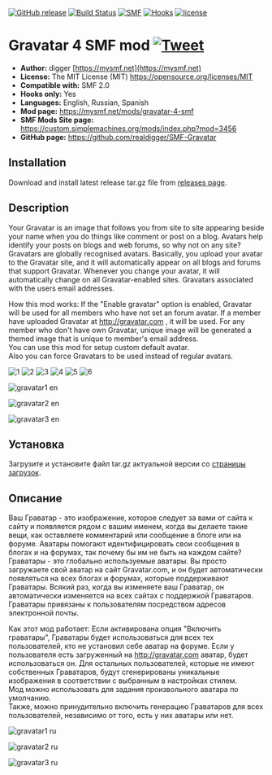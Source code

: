 [![GitHub release](https://img.shields.io/github/release/realdigger/SMF-Gravatar.svg)](https://github.com/realdigger/SMF-Gravatar/releases)
[![Build Status](https://travis-ci.org/realdigger/SMF-Gravatar.svg?branch=master)](https://travis-ci.org/realdigger/SMF-Gravatar)
[![SMF](https://img.shields.io/badge/SMF-2.0-blue.svg?style==flat)](https://simplemachines.org)
[![Hooks](https://img.shields.io/badge/hooks%20only-✓-blue.svg?style==flat)]()
[![license](https://img.shields.io/github/license/realdigger/SMF-Gravatar.svg)]()
# Gravatar 4 SMF mod [![Tweet](https://img.shields.io/twitter/url/http/shields.io.svg?style=social)](https://twitter.com/intent/tweet?text=SMF%20Gravatar&url=https://github.com/realdigger/SMF-Gravatar&hashtags=smf,gravatar)
* **Author:** digger [https://mysmf.net](https://mysmf.net)
* **License:** The MIT License (MIT) https://opensource.org/licenses/MIT
* **Compatible with:** SMF 2.0
* **Hooks only:** Yes
* **Languages:** English, Russian, Spanish
* **Mod page:** https://mysmf.net/mods/gravatar-4-smf
* **SMF Mods Site page:** https://custom.simplemachines.org/mods/index.php?mod=3456
* **GitHub page:** https://github.com/realdigger/SMF-Gravatar

## Installation  
Download and install latest release tar.gz file from [releases page](https://github.com/realdigger/SMF-Gravatar/releases).

## Description
Your Gravatar is an image that follows you from site to site appearing beside your name when you do things like comment or post on a blog. Avatars help identify your posts on blogs and web forums, so why not on any site?
Gravatars are globally recognised avatars. Basically, you upload your avatar to the Gravatar site, and it will automatically appear on all blogs and forums that support Gravatar. Whenever you change your avatar, it will automatically change on all Gravatar-enabled sites. Gravatars associated with the users email addresses.

How this mod works:
If the "Enable gravatar" option is enabled, Gravatar will be used for all members who have not set an forum avatar. If a member have uploaded Gravatar at http://gravatar.com , it will be used. For any member who don't have own Gravatar, unique image will be generated a themed image that is unique to member's email address.  
You can use this mod for setup custom default avatar.  
Also you can force Gravatars to be used instead of regular avatars.

![1](https://www.gravatar.com/avatar/00000000000000000000000000000000?d=mp&amp;f=y)
![2](https://www.gravatar.com/avatar/00000000000000000000000000000000?d=identicon&amp;f=y)
![3](https://www.gravatar.com/avatar/00000000000000000000000000000000?d=monsterid&amp;f=y)
![4](https://www.gravatar.com/avatar/00000000000000000000000000000000?d=wavatar&amp;f=y)
![5](https://www.gravatar.com/avatar/00000000000000000000000000000000?d=retro&amp;f=y)
![6](https://www.gravatar.com/avatar/00000000000000000000000000000000?d=robohash&amp;f=y)

![gravatar1 en](https://cloud.githubusercontent.com/assets/1187218/26038566/80dcfca8-391c-11e7-9850-2d9c4657c775.png)

![gravatar2 en](https://cloud.githubusercontent.com/assets/1187218/26038570/80dfb696-391c-11e7-95ed-610197f321cd.png)

![gravatar3 en](https://cloud.githubusercontent.com/assets/1187218/26038571/80e1c6e8-391c-11e7-9273-640c35e5b418.png)

## Установка    
Загрузите и установите файл tar.gz актуальной версии со [страницы загрузок](https://github.com/realdigger/SMF-Gravatar/releases).


## Описание
Ваш Граватар - это изображение, которое следует за вами от сайта к сайту и появляется рядом с вашим именем, когда вы делаете такие вещи, как оставляете комментарий или сообщение в блоге или на форуме. Аватары помогают идентифицировать свои сообщения в блогах и на форумах, так почему бы им не быть на каждом сайте?
Граватары - это глобально используемые аватары. Вы просто загружаете свой аватар на сайт Gravatar.com, и он будет автоматически появляться на всех блогах и форумах, которые поддерживают Граватары. Всякий раз, когда вы изменяете ваш Граватар, он автоматически изменяется на всех сайтах с поддержкой Граватаров. Граватары привязаны к пользователям посредством адресов электронной почты.

Как этот мод работает:
Если активирована опция "Включить граватары", Граватары будет использоваться для всех тех пользователей, кто не установил себе аватар на форуме. Если у пользователя есть загруженный на http://gravatar.com аватар, будет использоваться он. Для остальных пользователей, которые не имеют собственных Граватаров, будут сгенерированы уникальные изображения в соответствии с выбранным в настройках стилем.  
Мод можно использовать для задания произвольного аватара по умолчанию.  
Также, можно принудительно включить генерацию Граватаров для всех пользователей, независимо от того, есть у них аватары или нет.

![gravatar1 ru](https://cloud.githubusercontent.com/assets/1187218/26038568/80de9fa4-391c-11e7-95af-7c5f2880683c.png)

![gravatar2 ru](https://cloud.githubusercontent.com/assets/1187218/26038569/80defb3e-391c-11e7-82f7-088e966c67fe.png)

![gravatar3 ru](https://cloud.githubusercontent.com/assets/1187218/26038567/80de4fa4-391c-11e7-99d2-da587a77648f.png)
